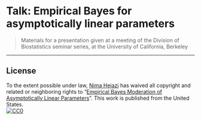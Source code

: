 # Talk: Empirical Bayes for asymptotically linear parameters

> Materials for a presentation given at a meeting of the Division of
> Biostatistics seminar series, at the University of California, Berkeley

---

## License

To the extent possible under law, [Nima Hejazi](http://nimahejazi.org)
has waived all copyright and related or neighboring rights to
&ldquo;[Empirical Bayes Moderation of Asymptotically Linear
Parameters](https://www.stat.berkeley.edu/~nhejazi/present/2017_berkeley_biotmle.pdf)&rdquo;.
This work is published from the United States.
<br/>
[![CC0](http://i.creativecommons.org/p/zero/1.0/88x31.png)](http://creativecommons.org/publicdomain/zero/1.0/)
